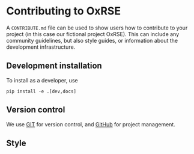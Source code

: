 # Contributing to OxRSE

A `CONTRIBUTE.md` file can be used to show users how to contribute to your project (in this case our fictional project OxRSE).
This can include any community guidelines, but also style guides, or information about the development infrastructure.

## Development installation

To install as a developer, use

```
pip install -e .[dev,docs]
```

## Version control

We use [GIT](https://en.wikipedia.org/wiki/Git) for version control, and [GitHub](https://en.wikipedia.org/wiki/GitHub) for project management.


## Style

